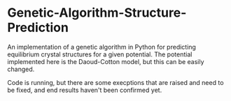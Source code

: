 # Genetic-Algorithm-Structure-Prediction
An implementation of a genetic algorithm in Python for predicting equilibrium crystal structures for a given potential. The potential implemented here is the Daoud-Cotton model, but this can be easily changed.

Code is running, but there are some execptions that are raised and need to be fixed, and end results haven't been confirmed yet.
